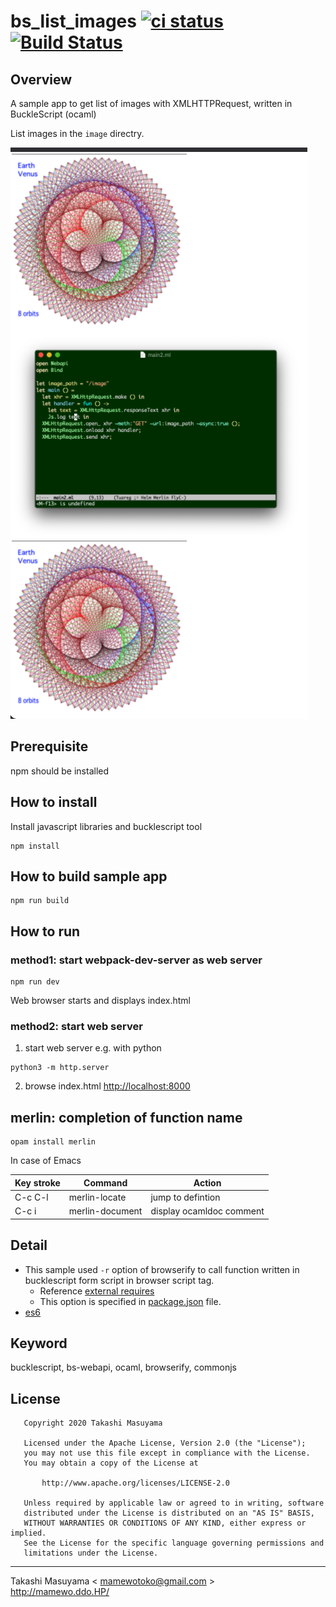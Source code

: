 bs_list_images [![ci status](https://github.com/mamewotoko/bs_list_images/workflows/CI/badge.svg)](https://github.com/mamewotoko/bs_list_images/actions) [![Build Status](https://travis-ci.org/mamewotoko/bs_list_images.svg?branch=master)](https://travis-ci.org/mamewotoko/bs_list_images)
========================================================================================

Overview
---------

A sample app to get list of images with XMLHTTPRequest, written in BuckleScript (ocaml)

List images in the `image` directry.

![demo](doc/list_images.png)


Prerequisite
---------------

npm should be installed

How to install
---------------

Install javascript libraries and bucklescript tool

```
npm install
```

How to build sample app
-----------------------

```
npm run build
```

How to run
-----------

### method1: start webpack-dev-server as web server

```
npm run dev
```

Web browser starts and displays index.html


### method2: start web server

1. start web server e.g. with python

```
python3 -m http.server
```

2. browse index.html <http://localhost:8000>

merlin: completion of function name
---------------------------------------

```
opam install merlin
```

In case of Emacs

Key stroke|Command|Action
-----|--------------|--------------
C-c C-l|merlin-locate|jump to defintion
C-c i|merlin-document|display ocamldoc comment

Detail
--------
* This sample used `-r` option of browserify to call function written in bucklescript form script in browser script tag.
  * Reference [external requires](https://github.com/browserify/browserify#external-requires)
  * This option is specified in [package.json](package.json) file.
* [es6](https://github.com/mamewotoko/bs-quickstart/tree/feature/es6)

Keyword
---------
bucklescript, bs-webapi, ocaml, browserify, commonjs

License
---------

```
   Copyright 2020 Takashi Masuyama

   Licensed under the Apache License, Version 2.0 (the "License");
   you may not use this file except in compliance with the License.
   You may obtain a copy of the License at

       http://www.apache.org/licenses/LICENSE-2.0

   Unless required by applicable law or agreed to in writing, software
   distributed under the License is distributed on an "AS IS" BASIS,
   WITHOUT WARRANTIES OR CONDITIONS OF ANY KIND, either express or implied.
   See the License for the specific language governing permissions and
   limitations under the License.
```

-----
Takashi Masuyama < mamewotoko@gmail.com >  
http://mamewo.ddo.HP/
